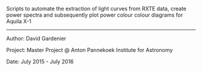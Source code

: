 Scripts to automate the extraction of light curves from RXTE data, create power
spectra and subsequently plot power colour colour diagrams for Aquila X-1

---------------

Author: David Gardenier

Project: Master Project @ Anton Pannekoek Institute for Astronomy

Date: July 2015 - July 2016
